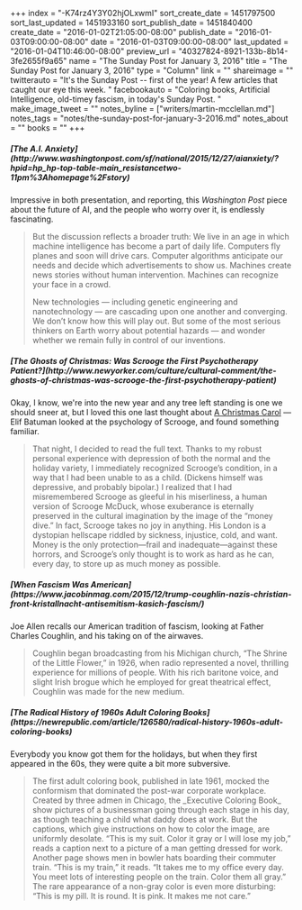 +++
index = "-K74rz4Y3Y02hjOLxwmI"
sort_create_date = 1451797500
sort_last_updated = 1451933160
sort_publish_date = 1451840400
create_date = "2016-01-02T21:05:00-08:00"
publish_date = "2016-01-03T09:00:00-08:00"
date = "2016-01-03T09:00:00-08:00"
last_updated = "2016-01-04T10:46:00-08:00"
preview_url = "40327824-8921-133b-8b14-3fe2655f9a65"
name = "The Sunday Post for January 3, 2016"
title = "The Sunday Post for January 3, 2016"
type = "Column"
link = ""
shareimage = ""
twitterauto = "It's the Sunday Post -- first of the year! A few articles that caught our eye this week. "
facebookauto = "Coloring books, Artificial Intelligence, old-timey fascism, in today's Sunday Post. "
make_image_tweet = ""
notes_byline = ["writers/martin-mcclellan.md"]
notes_tags = "notes/the-sunday-post-for-january-3-2016.md"
notes_about = ""
books = ""
+++
<h5>[The A.I. Anxiety](http://www.washingtonpost.com/sf/national/2015/12/27/aianxiety/?hpid=hp_hp-top-table-main_resistancetwo-11pm%3Ahomepage%2Fstory)</h5>

Impressive in both presentation, and reporting, this _Washington Post_ piece about the future of AI, and the people who worry over it, is endlessly fascinating.

<blockquote>
	<p>But the discussion reflects a broader truth: We live in an age in which machine intelligence has become a part of daily life. Computers fly planes and soon will drive cars. Computer algorithms anticipate our needs and decide which advertisements to show us. Machines create news stories without human intervention. Machines can recognize your face in a crowd.</p>

<p>New technologies — including genetic engineering and nanotechnology — are cascading upon one another and converging. We don’t know how this will play out. But some of the most serious thinkers on Earth worry about potential hazards — and wonder whether we remain fully in control of our inventions.</p>
</blockquote>

<h5>[The Ghosts of Christmas: Was Scrooge the First Psychotherapy Patient?](http://www.newyorker.com/culture/cultural-comment/the-ghosts-of-christmas-was-scrooge-the-first-psychotherapy-patient)</h5>

Okay, I know, we're into the new year and any tree left standing is one we should sneer at, but I loved this one last thought about [A Christmas Carol](http://seattlereviewofbooks.com/notes/2015/12/24/in-praise-of-the-christmas-ghost-story/) &mdash; Elif Batuman looked at the psychology of Scrooge, and found something familiar. 

<blockquote>
	<p>That night, I decided to read the full text. Thanks to my robust personal experience with depression of both the normal and the holiday variety, I immediately recognized Scrooge’s condition, in a way that I had been unable to as a child. (Dickens himself was depressive, and probably bipolar.) I realized that I had misremembered Scrooge as gleeful in his miserliness, a human version of Scrooge McDuck, whose exuberance is eternally preserved in the cultural imagination by the image of the “money dive.” In fact, Scrooge takes no joy in anything. His London is a dystopian hellscape riddled by sickness, injustice, cold, and want. Money is the only protection—frail and inadequate—against these horrors, and Scrooge’s only thought is to work as hard as he can, every day, to store up as much money as possible.</p>

</blockquote>

<h5>[When Fascism Was American](https://www.jacobinmag.com/2015/12/trump-coughlin-nazis-christian-front-kristallnacht-antisemitism-kasich-fascism/)</h5>

Joe Allen recalls our American tradition of fascism, looking at Father Charles Coughlin, and his taking on of the airwaves.

<blockquote>
	<p>Coughlin began broadcasting from his Michigan church, “The Shrine of the Little Flower,” in 1926, when radio represented a novel, thrilling experience for millions of people. With his rich baritone voice, and slight Irish brogue which he employed for great theatrical effect, Coughlin was made for the new medium.
</p>
</blockquote>

<h5>[The Radical History of 1960s Adult Coloring Books](https://newrepublic.com/article/126580/radical-history-1960s-adult-coloring-books)</h5>

Everybody you know got them for the holidays, but when they first appeared in the 60s, they were quite a bit more subversive. 

<blockquote>
	The first adult coloring book, published in late 1961, mocked the conformism that dominated the post-war corporate workplace. Created by three admen in Chicago, the _Executive Coloring Book_ show pictures of a businessman going through each stage in his day, as though teaching a child what daddy does at work. But the captions, which give instructions on how to color the image, are uniformly desolate. “This is my suit. Color it gray or I will lose my job,” reads a caption next to a picture of a man getting dressed for work. Another page shows men in bowler hats boarding their commuter train. “This is my train,” it reads. “It takes me to my office every day. You meet lots of interesting people on the train. Color them all gray.” The rare appearance of a non-gray color is even more disturbing: “This is my pill. It is round. It is pink. It makes me not care.”
</blockquote>
